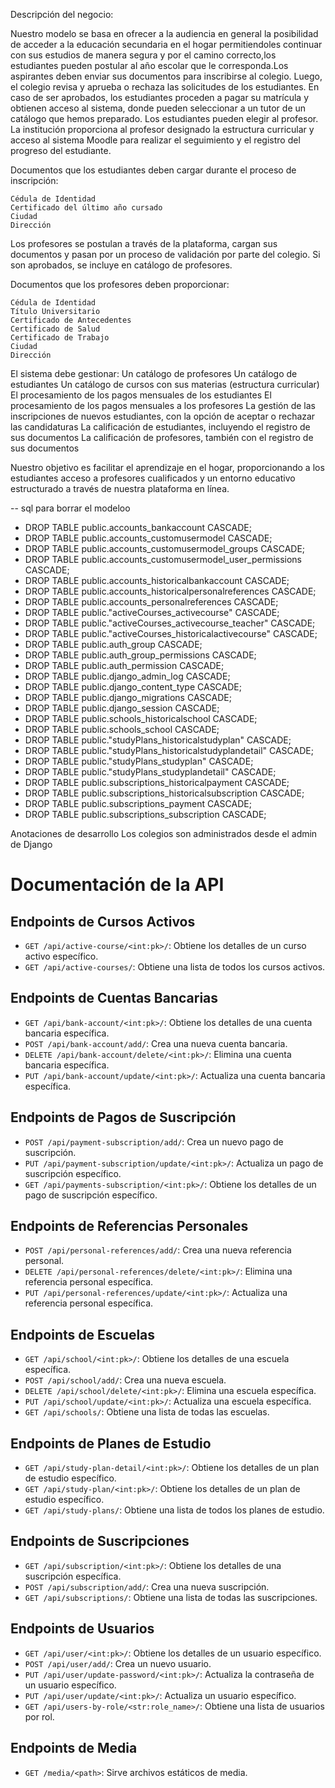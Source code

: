 Descripción del negocio:

Nuestro modelo se basa en ofrecer a la audiencia en general la posibilidad de acceder a la educación secundaria en el hogar permitiendoles continuar con sus estudios de manera segura y por el camino correcto,los estudiantes pueden postular al año escolar que le corresponda.Los aspirantes deben enviar sus documentos para inscribirse al colegio. Luego, el colegio revisa y aprueba o rechaza las solicitudes de los estudiantes. En caso de ser aprobados, los estudiantes proceden a pagar su matrícula y obtienen acceso al sistema, donde pueden seleccionar a un tutor de un catálogo que hemos preparado. Los estudiantes pueden elegir al profesor. La institución proporciona al profesor designado la estructura curricular y acceso al sistema Moodle para realizar el seguimiento y el registro del progreso del estudiante.

Documentos que los estudiantes deben cargar durante el proceso de inscripción:

    Cédula de Identidad
    Certificado del último año cursado
    Ciudad
    Dirección

Los profesores se postulan a través de la plataforma, cargan sus documentos y pasan por un proceso de validación por parte del colegio. Si son aprobados, se incluye en catálogo de profesores.

Documentos que los profesores deben proporcionar:

    Cédula de Identidad
    Título Universitario
    Certificado de Antecedentes
    Certificado de Salud
    Certificado de Trabajo
    Ciudad
    Dirección

El sistema debe gestionar:
    Un catálogo de profesores
    Un catálogo de estudiantes
    Un catálogo de cursos con sus materias (estructura curricular)
    El procesamiento de los pagos mensuales de los estudiantes
    El procesamiento de los pagos mensuales a los profesores
    La gestión de las inscripciones de nuevos estudiantes, con la opción de aceptar o rechazar las candidaturas
    La calificación de estudiantes, incluyendo el registro de sus documentos
    La calificación de profesores, también con el registro de sus documentos

Nuestro objetivo es facilitar el aprendizaje en el hogar, proporcionando a los estudiantes acceso a profesores cualificados y un entorno educativo estructurado a través de nuestra plataforma en línea.

-- sql para borrar el modeloo
- DROP TABLE public.accounts_bankaccount CASCADE;
- DROP TABLE public.accounts_customusermodel CASCADE;
- DROP TABLE public.accounts_customusermodel_groups CASCADE;
- DROP TABLE public.accounts_customusermodel_user_permissions CASCADE;
- DROP TABLE public.accounts_historicalbankaccount CASCADE;
- DROP TABLE public.accounts_historicalpersonalreferences CASCADE;
- DROP TABLE public.accounts_personalreferences CASCADE;
- DROP TABLE public."activeCourses_activecourse" CASCADE;
- DROP TABLE public."activeCourses_activecourse_teacher" CASCADE;
- DROP TABLE public."activeCourses_historicalactivecourse" CASCADE;
- DROP TABLE public.auth_group CASCADE;
- DROP TABLE public.auth_group_permissions CASCADE;
- DROP TABLE public.auth_permission CASCADE;
- DROP TABLE public.django_admin_log CASCADE;
- DROP TABLE public.django_content_type CASCADE;
- DROP TABLE public.django_migrations CASCADE;
- DROP TABLE public.django_session CASCADE;
- DROP TABLE public.schools_historicalschool CASCADE;
- DROP TABLE public.schools_school CASCADE;
- DROP TABLE public."studyPlans_historicalstudyplan" CASCADE;
- DROP TABLE public."studyPlans_historicalstudyplandetail" CASCADE;
- DROP TABLE public."studyPlans_studyplan" CASCADE;
- DROP TABLE public."studyPlans_studyplandetail" CASCADE;
- DROP TABLE public.subscriptions_historicalpayment CASCADE;
- DROP TABLE public.subscriptions_historicalsubscription CASCADE;
- DROP TABLE public.subscriptions_payment CASCADE;
- DROP TABLE public.subscriptions_subscription CASCADE;


Anotaciones de desarrollo
    Los colegios son administrados desde el admin de Django


# Documentación de la API

## Endpoints de Cursos Activos

- `GET /api/active-course/<int:pk>/`: Obtiene los detalles de un curso activo específico.
- `GET /api/active-courses/`: Obtiene una lista de todos los cursos activos.

## Endpoints de Cuentas Bancarias

- `GET /api/bank-account/<int:pk>/`: Obtiene los detalles de una cuenta bancaria específica.
- `POST /api/bank-account/add/`: Crea una nueva cuenta bancaria.
- `DELETE /api/bank-account/delete/<int:pk>/`: Elimina una cuenta bancaria específica.
- `PUT /api/bank-account/update/<int:pk>/`: Actualiza una cuenta bancaria específica.

## Endpoints de Pagos de Suscripción

- `POST /api/payment-subscription/add/`: Crea un nuevo pago de suscripción.
- `PUT /api/payment-subscription/update/<int:pk>/`: Actualiza un pago de suscripción específico.
- `GET /api/payments-subscription/<int:pk>/`: Obtiene los detalles de un pago de suscripción específico.

## Endpoints de Referencias Personales

- `POST /api/personal-references/add/`: Crea una nueva referencia personal.
- `DELETE /api/personal-references/delete/<int:pk>/`: Elimina una referencia personal específica.
- `PUT /api/personal-references/update/<int:pk>/`: Actualiza una referencia personal específica.

## Endpoints de Escuelas

- `GET /api/school/<int:pk>/`: Obtiene los detalles de una escuela específica.
- `POST /api/school/add/`: Crea una nueva escuela.
- `DELETE /api/school/delete/<int:pk>/`: Elimina una escuela específica.
- `PUT /api/school/update/<int:pk>/`: Actualiza una escuela específica.
- `GET /api/schools/`: Obtiene una lista de todas las escuelas.

## Endpoints de Planes de Estudio

- `GET /api/study-plan-detail/<int:pk>/`: Obtiene los detalles de un plan de estudio específico.
- `GET /api/study-plan/<int:pk>/`: Obtiene los detalles de un plan de estudio específico.
- `GET /api/study-plans/`: Obtiene una lista de todos los planes de estudio.

## Endpoints de Suscripciones

- `GET /api/subscription/<int:pk>/`: Obtiene los detalles de una suscripción específica.
- `POST /api/subscription/add/`: Crea una nueva suscripción.
- `GET /api/subscriptions/`: Obtiene una lista de todas las suscripciones.

## Endpoints de Usuarios

- `GET /api/user/<int:pk>/`: Obtiene los detalles de un usuario específico.
- `POST /api/user/add/`: Crea un nuevo usuario.
- `PUT /api/user/update-password/<int:pk>/`: Actualiza la contraseña de un usuario específico.
- `PUT /api/user/update/<int:pk>/`: Actualiza un usuario específico.
- `GET /api/users-by-role/<str:role_name>/`: Obtiene una lista de usuarios por rol.

## Endpoints de Media

- `GET /media/<path>`: Sirve archivos estáticos de media.
